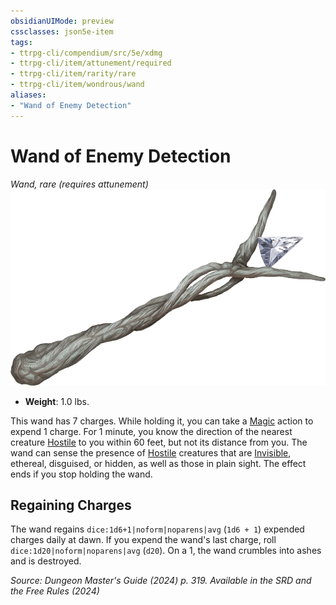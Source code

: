 ```yaml
---
obsidianUIMode: preview
cssclasses: json5e-item
tags:
- ttrpg-cli/compendium/src/5e/xdmg
- ttrpg-cli/item/attunement/required
- ttrpg-cli/item/rarity/rare
- ttrpg-cli/item/wondrous/wand
aliases: 
- "Wand of Enemy Detection"
---
```

# Wand of Enemy Detection
*Wand, rare (requires attunement)*  
![](Інструменти%20ДМ/CLI/items/img/wand-of-enemy-detection.webp#right)

- **Weight**: 1.0 lbs.

This wand has 7 charges. While holding it, you can take a [Magic](Інструменти%20ДМ/CLI/rules/actions.md#Magic) action to expend 1 charge. For 1 minute, you know the direction of the nearest creature [Hostile](Інструменти%20ДМ/CLI/rules/variant-rules/hostile-attitude-xphb.md) to you within 60 feet, but not its distance from you. The wand can sense the presence of [Hostile](Інструменти%20ДМ/CLI/rules/variant-rules/hostile-attitude-xphb.md) creatures that are [Invisible](Інструменти%20ДМ/CLI/rules/conditions.md#Invisible), ethereal, disguised, or hidden, as well as those in plain sight. The effect ends if you stop holding the wand.

## Regaining Charges

The wand regains `dice:1d6+1|noform|noparens|avg` (`1d6 + 1`) expended charges daily at dawn. If you expend the wand's last charge, roll `dice:1d20|noform|noparens|avg` (`d20`). On a 1, the wand crumbles into ashes and is destroyed.

*Source: Dungeon Master's Guide (2024) p. 319. Available in the <span title='Systems Reference Document (5.2)'>SRD</span> and the Free Rules (2024)*